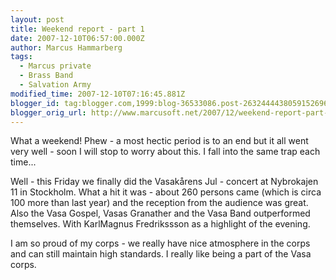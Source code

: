```yaml
---
layout: post
title: Weekend report - part 1
date: 2007-12-10T06:57:00.000Z
author: Marcus Hammarberg
tags:
  - Marcus private
  - Brass Band
  - Salvation Army
modified_time: 2007-12-10T07:16:45.881Z
blogger_id: tag:blogger.com,1999:blog-36533086.post-2632444438059152696
blogger_orig_url: http://www.marcusoft.net/2007/12/weekend-report-part-1.html
---
```


What a
weekend!
Phew - a most hectic period is to an end but it
all went very well - soon I will stop to worry about this. I fall into
the same trap each time...

Well - this Friday we finally did the Vasakårens
Jul - concert at Nybrokajen 11 in Stockholm. What a
hit it was - about 260 persons came (which is circa 100 more than last
year) and the reception from the audience was great. Also the Vasa Gospel,
Vasas
Granather
and the Vasa Band outperformed themselves.
With KarlMagnus Fredrikssson
as a highlight of the evening.

I am so proud of my corps - we really have nice atmosphere in the corps
and can still maintain high standards. I really like being a part of the
<span id="SPELLING_ERROR_12" class="blsp-spelling-error">Vasa
corps.
